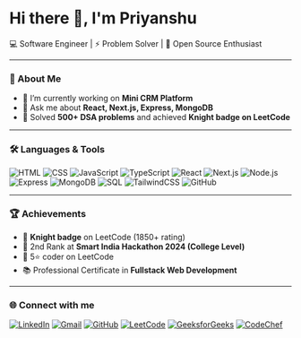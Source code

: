 # Hi there 👋, I'm Priyanshu 

💻 Software Engineer | ⚡ Problem Solver | 🌱 Open Source Enthusiast  

---

### 🚀 About Me
- 🔭 I’m currently working on **Mini CRM Platform**
- 💬 Ask me about **React, Next.js, Express, MongoDB**
- 🎯 Solved **500+ DSA problems** and achieved **Knight badge on LeetCode**

---

### 🛠️ Languages & Tools
![HTML](https://img.shields.io/badge/-HTML-orange?logo=html5&logoColor=white)
![CSS](https://img.shields.io/badge/-CSS-blue?logo=css3&logoColor=white)
![JavaScript](https://img.shields.io/badge/-JavaScript-yellow?logo=javascript&logoColor=white)
![TypeScript](https://img.shields.io/badge/-TypeScript-blue?logo=typescript&logoColor=white)
![React](https://img.shields.io/badge/-React-61DAFB?logo=react&logoColor=black)
![Next.js](https://img.shields.io/badge/-Next.js-black?logo=next.js)
![Node.js](https://img.shields.io/badge/-Node.js-green?logo=node.js&logoColor=white)
![Express](https://img.shields.io/badge/-Express-black?logo=express&logoColor=white)
![MongoDB](https://img.shields.io/badge/-MongoDB-darkgreen?logo=mongodb&logoColor=white)
![SQL](https://img.shields.io/badge/-SQL-lightgrey?logo=sqlite&logoColor=black)
![TailwindCSS](https://img.shields.io/badge/-TailwindCSS-38B2AC?logo=tailwind-css&logoColor=white)
![GitHub](https://img.shields.io/badge/-GitHub-black?logo=github&logoColor=white)

---

### 🏆 Achievements
- 🌟 **Knight badge** on LeetCode (1850+ rating)  
- 🥈 2nd Rank at **Smart India Hackathon 2024 (College Level)**  
- 🏅 5⭐ coder on LeetCode  
- 📚 Professional Certificate in **Fullstack Web Development**  

---

### 🌐 Connect with me
[![LinkedIn](https://img.shields.io/badge/LinkedIn-blue?logo=linkedin&logoColor=white)](https://www.linkedin.com/in/priyanshu-pandey-934827184/)
[![Gmail](https://img.shields.io/badge/Gmail-red?logo=gmail&logoColor=white)](mailto:priyanshupandey92@gmail.com)
[![GitHub](https://img.shields.io/badge/GitHub-black?logo=github&logoColor=white)](https://github.com/PriyanshuPandey92)
[![LeetCode](https://img.shields.io/badge/LeetCode-orange?logo=leetcode&logoColor=white)](https://leetcode.com/u/PriyanshuPandey92/)
[![GeeksforGeeks](https://img.shields.io/badge/GFG-green?logo=geeksforgeeks&logoColor=white)](https://www.geeksforgeeks.org/user/priyanshupandey92/)
[![CodeChef](https://img.shields.io/badge/CodeChef-brown?logo=codechef&logoColor=white)](https://www.codechef.com/users/piyu_92)

